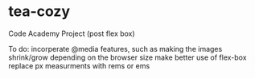 # tea-cozy
Code Academy Project (post flex box)

To do:
  incorperate @media features, such as making the images shrink/grow depending on the browser size
  make better use of flex-box 
  replace px measurments with rems or ems
